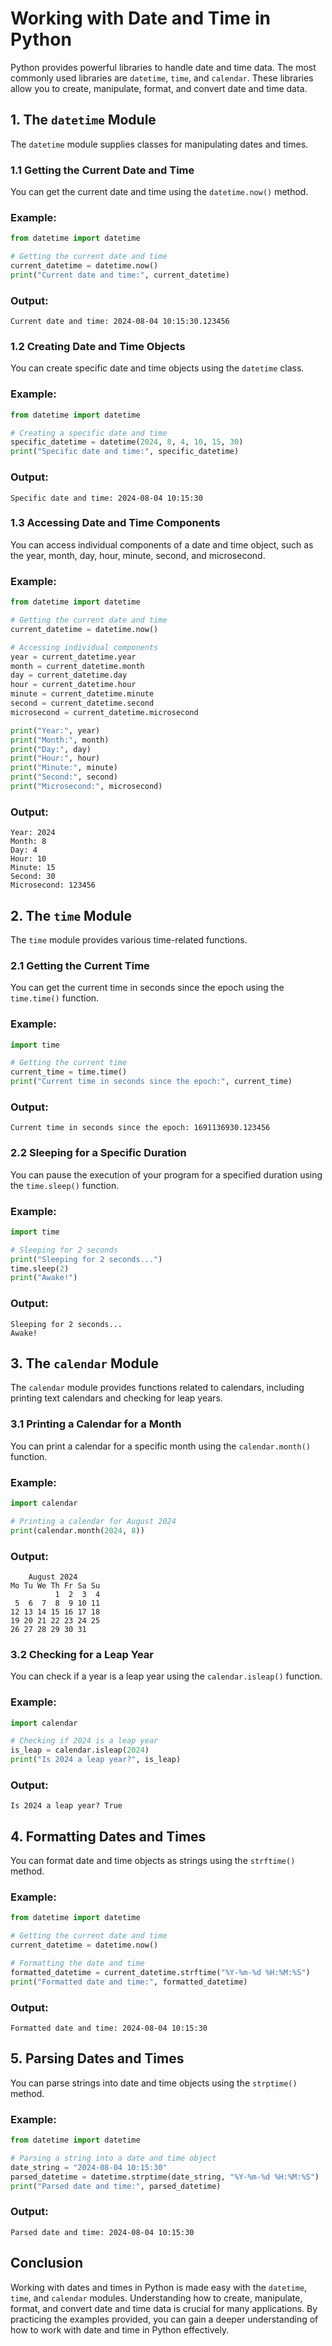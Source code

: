 # Working with Date and Time in Python

Python provides powerful libraries to handle date and time data. The most commonly used libraries are `datetime`, `time`, and `calendar`. These libraries allow you to create, manipulate, format, and convert date and time data.

## 1. The `datetime` Module

The `datetime` module supplies classes for manipulating dates and times.

### 1.1 Getting the Current Date and Time

You can get the current date and time using the `datetime.now()` method.

### Example:

```python
from datetime import datetime

# Getting the current date and time
current_datetime = datetime.now()
print("Current date and time:", current_datetime)
```

### Output:

```
Current date and time: 2024-08-04 10:15:30.123456
```

### 1.2 Creating Date and Time Objects

You can create specific date and time objects using the `datetime` class.

### Example:

```python
from datetime import datetime

# Creating a specific date and time
specific_datetime = datetime(2024, 8, 4, 10, 15, 30)
print("Specific date and time:", specific_datetime)
```

### Output:

```
Specific date and time: 2024-08-04 10:15:30
```

### 1.3 Accessing Date and Time Components

You can access individual components of a date and time object, such as the year, month, day, hour, minute, second, and microsecond.

### Example:

```python
from datetime import datetime

# Getting the current date and time
current_datetime = datetime.now()

# Accessing individual components
year = current_datetime.year
month = current_datetime.month
day = current_datetime.day
hour = current_datetime.hour
minute = current_datetime.minute
second = current_datetime.second
microsecond = current_datetime.microsecond

print("Year:", year)
print("Month:", month)
print("Day:", day)
print("Hour:", hour)
print("Minute:", minute)
print("Second:", second)
print("Microsecond:", microsecond)
```

### Output:

```
Year: 2024
Month: 8
Day: 4
Hour: 10
Minute: 15
Second: 30
Microsecond: 123456
```

## 2. The `time` Module

The `time` module provides various time-related functions.

### 2.1 Getting the Current Time

You can get the current time in seconds since the epoch using the `time.time()` function.

### Example:

```python
import time

# Getting the current time
current_time = time.time()
print("Current time in seconds since the epoch:", current_time)
```

### Output:

```
Current time in seconds since the epoch: 1691136930.123456
```

### 2.2 Sleeping for a Specific Duration

You can pause the execution of your program for a specified duration using the `time.sleep()` function.

### Example:

```python
import time

# Sleeping for 2 seconds
print("Sleeping for 2 seconds...")
time.sleep(2)
print("Awake!")
```

### Output:

```
Sleeping for 2 seconds...
Awake!
```

## 3. The `calendar` Module

The `calendar` module provides functions related to calendars, including printing text calendars and checking for leap years.

### 3.1 Printing a Calendar for a Month

You can print a calendar for a specific month using the `calendar.month()` function.

### Example:

```python
import calendar

# Printing a calendar for August 2024
print(calendar.month(2024, 8))
```

### Output:

```
    August 2024
Mo Tu We Th Fr Sa Su
          1  2  3  4
 5  6  7  8  9 10 11
12 13 14 15 16 17 18
19 20 21 22 23 24 25
26 27 28 29 30 31
```

### 3.2 Checking for a Leap Year

You can check if a year is a leap year using the `calendar.isleap()` function.

### Example:

```python
import calendar

# Checking if 2024 is a leap year
is_leap = calendar.isleap(2024)
print("Is 2024 a leap year?", is_leap)
```

### Output:

```
Is 2024 a leap year? True
```

## 4. Formatting Dates and Times

You can format date and time objects as strings using the `strftime()` method.

### Example:

```python
from datetime import datetime

# Getting the current date and time
current_datetime = datetime.now()

# Formatting the date and time
formatted_datetime = current_datetime.strftime("%Y-%m-%d %H:%M:%S")
print("Formatted date and time:", formatted_datetime)
```

### Output:

```
Formatted date and time: 2024-08-04 10:15:30
```

## 5. Parsing Dates and Times

You can parse strings into date and time objects using the `strptime()` method.

### Example:

```python
from datetime import datetime

# Parsing a string into a date and time object
date_string = "2024-08-04 10:15:30"
parsed_datetime = datetime.strptime(date_string, "%Y-%m-%d %H:%M:%S")
print("Parsed date and time:", parsed_datetime)
```

### Output:

```
Parsed date and time: 2024-08-04 10:15:30
```

## Conclusion

Working with dates and times in Python is made easy with the `datetime`, `time`, and `calendar` modules. Understanding how to create, manipulate, format, and convert date and time data is crucial for many applications. By practicing the examples provided, you can gain a deeper understanding of how to work with date and time in Python effectively.